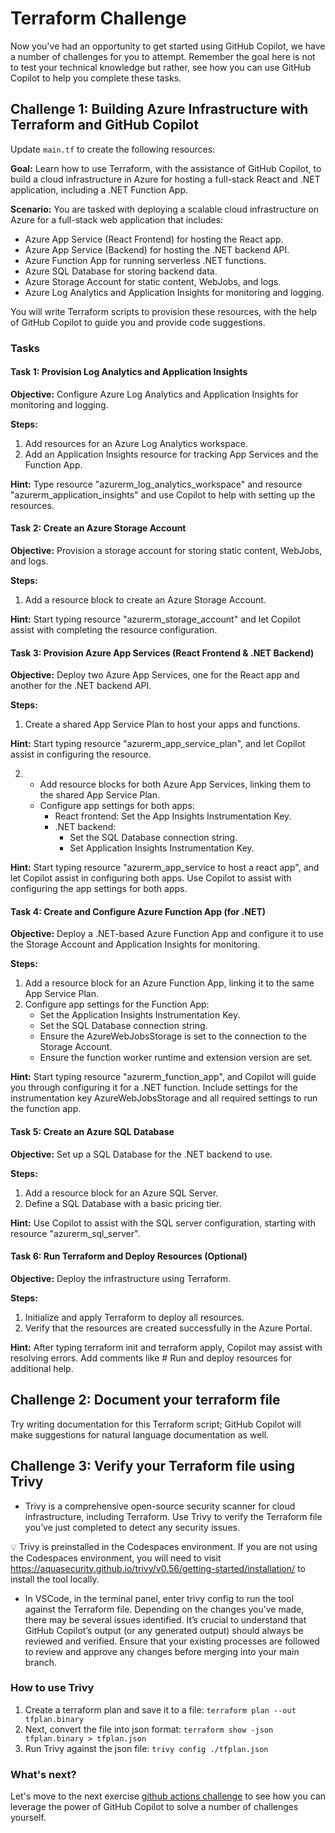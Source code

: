 # Terraform Challenge

Now you've had an opportunity to get started using GitHub Copilot, we have a number of challenges for you to attempt. Remember the goal here is not to test your technical knowledge but rather, see how you can use GitHub Copilot to help you complete these tasks.


## Challenge 1: Building Azure Infrastructure with Terraform and GitHub Copilot
Update `main.tf` to create the following resources:

**Goal:** Learn how to use Terraform, with the assistance of GitHub Copilot, to build a cloud infrastructure in Azure for hosting a full-stack React and .NET application, including a .NET Function App.

**Scenario:**
You are tasked with deploying a scalable cloud infrastructure on Azure for a full-stack web application that includes:

- Azure App Service (React Frontend) for hosting the React app.
- Azure App Service (Backend) for hosting the .NET backend API.
- Azure Function App for running serverless .NET functions.
- Azure SQL Database for storing backend data.
- Azure Storage Account for static content, WebJobs, and logs.
- Azure Log Analytics and Application Insights for monitoring and logging.

You will write Terraform scripts to provision these resources, with the help of GitHub Copilot to guide you and provide code suggestions.

### Tasks

#### Task 1: Provision Log Analytics and Application Insights

**Objective:** Configure Azure Log Analytics and Application Insights for monitoring and logging.

**Steps:**

1. Add resources for an Azure Log Analytics workspace.
2. Add an Application Insights resource for tracking App Services and the Function App.

**Hint:** Type resource "azurerm_log_analytics_workspace" and resource "azurerm_application_insights" and use Copilot to help with setting up the resources.

#### Task 2: Create an Azure Storage Account

**Objective:** Provision a storage account for storing static content, WebJobs, and logs.

**Steps:**

1. Add a resource block to create an Azure Storage Account.

**Hint:** Start typing resource "azurerm_storage_account" and let Copilot assist with completing the resource configuration.


#### Task 3: Provision Azure App Services (React Frontend & .NET Backend)

**Objective:** Deploy two Azure App Services, one for the React app and another for the .NET backend API.

**Steps:**

1. Create a shared App Service Plan to host your apps and functions.

**Hint:** Start typing resource "azurerm_app_service_plan", and let Copilot assist in configuring the resource. 

2. 
    - Add resource blocks for both Azure App Services, linking them to the shared App Service Plan.
    - Configure app settings for both apps:
        - React frontend: Set the App Insights Instrumentation Key.
        - .NET backend: 
            - Set the SQL Database connection string.
            - Set Application Insights Instrumentation Key.
    
**Hint:** Start typing resource "azurerm_app_service to host a react app", and let Copilot assist in configuring both apps. Use Copilot to assist with configuring the app settings for both apps.

#### Task 4: Create and Configure Azure Function App (for .NET)

**Objective:** Deploy a .NET-based Azure Function App and configure it to use the Storage Account and Application Insights for monitoring.

**Steps:**

1. Add a resource block for an Azure Function App, linking it to the same App Service Plan.
2. Configure app settings for the Function App:
    - Set the Application Insights Instrumentation Key.
    - Set the SQL Database connection string.
    - Ensure the AzureWebJobsStorage is set to the connection to the Storage Account.
    - Ensure the function worker runtime and extension version are set.

**Hint:** Start typing resource "azurerm_function_app", and Copilot will guide you through configuring it for a .NET function. Include settings for the instrumentation key AzureWebJobsStorage and all required settings to run the function app.

#### Task 5: Create an Azure SQL Database

**Objective:** Set up a SQL Database for the .NET backend to use.

**Steps:**

1. Add a resource block for an Azure SQL Server.
2. Define a SQL Database with a basic pricing tier.

**Hint:** Use Copilot to assist with the SQL server configuration, starting with resource "azurerm_sql_server".

#### Task 6: Run Terraform and Deploy Resources (Optional)

**Objective:** Deploy the infrastructure using Terraform.

**Steps:**

1. Initialize and apply Terraform to deploy all resources.
2. Verify that the resources are created successfully in the Azure Portal.

**Hint:** After typing terraform init and terraform apply, Copilot may assist with resolving errors. Add comments like # Run and deploy resources for additional help.


## Challenge 2: Document your terraform file

Try writing documentation for this Terraform script; GitHub Copilot will make suggestions for natural language documentation as well.


## Challenge 3: Verify your Terraform file using Trivy

- Trivy is a comprehensive open-source security scanner for cloud infrastructure, including Terraform. Use Trivy to verify the Terraform file you’ve just completed to detect any security issues.

:bulb: Trivy is preinstalled in the Codespaces environment. If you are not using the Codespaces environment, you will need to visit https://aquasecurity.github.io/trivy/v0.56/getting-started/installation/ to install the tool locally.

- In VSCode, in the terminal panel, enter trivy config to run the tool against the Terraform file. Depending on the changes you’ve made, there may be several issues identified. It’s crucial to understand that GitHub Copilot’s output (or any generated output) should always be reviewed and verified. Ensure that your existing processes are followed to review and approve any changes before merging into your main branch.

### How to use Trivy

1. Create a terraform plan and save it to a file:
`terraform plan --out tfplan.binary`
2. Next, convert the file into json format:
`terraform show -json tfplan.binary > tfplan.json`
3. Run Trivy against the json file:
`trivy config ./tfplan.json`


### What's next?

Let's move to the next exercise [github actions challenge](<./4. github actions challenge.md>) to see how you can leverage the power of GitHub Copilot to solve a number of challenges yourself.